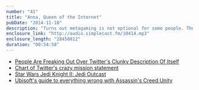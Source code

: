 ```yaml
---
number: "41"
title: "Anna, Queen of the Internet"
pubDate: "2014-11-18"
description: "Turns out metagaming is not optional for some people. The world is confused by the world of Twitter and their craziest mission statement in the world. Sometimes the best thing doesn't win. And when did shipping unplayably broken games become okay? Answer: never!"
enclosure_link: "http://audio.simplecast.fm/10414.mp3"
enclosure_length: "28450812"
duration: "00:54:58"
---
```

- [People Are Freaking Out Over Twitter's Clunky Description Of Itself](https://ph.news.yahoo.com/people-freaking-over-twitter-clunky-001757157.html)
- [Chart of Twitter's crazy mission statement](https://recodetech.files.wordpress.com/2014/11/anthony-noto-twitter-strategy.png?w=640&h=320)
- [Star Wars Jedi Knight II: Jedi Outcast](http://store.steampowered.com/app/6030/)
- [Ubisoft's guide to everything wrong with Assassin's Creed Unity](http://www.polygon.com/2014/11/14/7222679/ubisofts-guide-to-everything-wrong-with-assassins-creed-unity)
